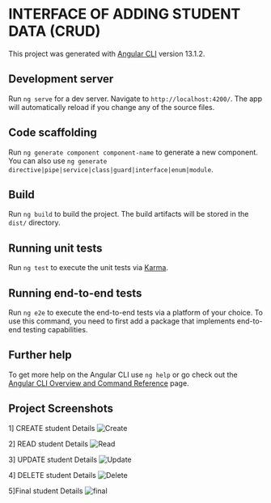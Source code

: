 # INTERFACE OF ADDING STUDENT DATA (CRUD)

This project was generated with [Angular CLI](https://github.com/angular/angular-cli) version 13.1.2.

## Development server

Run `ng serve` for a dev server. Navigate to `http://localhost:4200/`. The app will automatically reload if you change any of the source files.

## Code scaffolding

Run `ng generate component component-name` to generate a new component. You can also use `ng generate directive|pipe|service|class|guard|interface|enum|module`.

## Build

Run `ng build` to build the project. The build artifacts will be stored in the `dist/` directory.

## Running unit tests

Run `ng test` to execute the unit tests via [Karma](https://karma-runner.github.io).

## Running end-to-end tests

Run `ng e2e` to execute the end-to-end tests via a platform of your choice. To use this command, you need to first add a package that implements end-to-end testing capabilities.

## Further help

To get more help on the Angular CLI use `ng help` or go check out the [Angular CLI Overview and Command Reference](https://angular.io/cli) page.


## Project Screenshots

1] CREATE student Details
![Create](https://user-images.githubusercontent.com/64656198/217626527-ff466e26-6b92-4181-b88f-85990c49d4ab.png)

2] READ student Details
![Read](https://user-images.githubusercontent.com/64656198/217628391-fc0fc917-e982-4ac2-b87b-a3f209621bf4.png)

3] UPDATE student Details
![Update](https://user-images.githubusercontent.com/64656198/217628978-167c235a-458b-4709-a662-b9b2b2c18489.png)

4] DELETE student Details
![Delete](https://user-images.githubusercontent.com/64656198/217629230-cd92f993-288d-4c30-be3e-a8bf320b853f.png)

5]Final student Details
![final](https://user-images.githubusercontent.com/64656198/217629575-460cd857-c929-4329-9b67-c4be7e8323c1.png)
